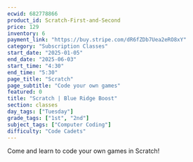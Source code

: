 ```yaml
---
ecwid: 682778866
product_id: Scratch-First-and-Second
price: 129
inventory: 6
payment_link: "https://buy.stripe.com/dR6fZDb7Uea2eRO8xY"
category: "Subscription Classes"
start_date: "2025-01-05"
end_date: "2025-06-03"
start_time: "4:30"
end_time: "5:30"
page_title: "Scratch"
page_subtitle: "Code your own games"
featured: 0
title: "Scratch | Blue Ridge Boost"
section: classes
day_tags: ["Tuesday"]
grade_tags: ["1st", "2nd"]
subject_tags: ["Computer Coding"]
difficulty: "Code Cadets"
---
```

<p>Come and learn to code your own games in Scratch!</p>
